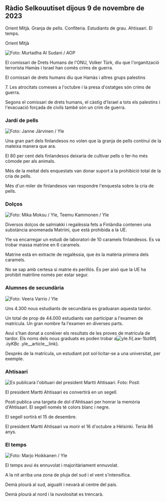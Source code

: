 ## Ràdio Selkouutiset dijous 9 de novembre de 2023

Orient Mitjà. Granja de pells. Confiteria. Estudiants de grau. Ahtisaari. El temps.

Orient Mitjà

![ Foto: Murtadha Al Sudani / AOP](https://images.cdn.yle.fi/image/upload/c_crop,h_3078,w_5472,x_0,y_570/ar_1.7777777777777777,c_fill,g_faces,w_d_1205,w_d_1200.0/q_auto:eco/f_auto/fl_lossy/v1699096585/39-11958306546279b91a3b)

El comissari de Drets Humans de l'ONU, Volker Türk, diu que l'organització terrorista Hamàs i Israel han comès crims de guerra.

El comissari de drets humans diu que Hamàs i altres grups palestins

7\. Les atrocitats comeses a l'octubre i la presa d'ostatges són crims de guerra.

Segons el comissari de drets humans, el càstig d'Israel a tots els palestins i l'evacuació forçada de civils també són un crim de guerra.

### Jardí de pells

![ Foto: Janne Järvinen / Yle](https://images.cdn.yle.fi/image/upload/c_crop,h_4024,w_7154,x_3,y_757/ar_1.7777777777777777,c_fill,g_faces,w_1205,w_1200.0/q_auto:eco/f_auto/fl_lossy/v1696520411/39-1181991651ed3e183fc7)

Una gran part dels finlandesos no volen que la granja de pells continuï de la mateixa manera que ara.

El 80 per cent dels finlandesos deixaria de cultivar pells o fer-ho més còmode per als animals.

Més de la meitat dels enquestats van donar suport a la prohibició total de la cria de pells.

Més d'un miler de finlandesos van respondre l'enquesta sobre la cria de pells.

### Dolços

![ Foto: Mika Moksu / Yle, Teemu Kammonen / Yle](https://images.cdn.yle.fi/image/upload/c_crop,h_1814,w_3217,x_0,y_0/ar_1.7777777777777777,c_fill,g6_faces,h_fill,g6_face,w_1200/dpr_1.0/q_auto:eco/f_auto/fl_lossy/v1699517933/39-1197951654c95aa03257)

Diversos dolços de salmiakki i regalèssia fets a Finlàndia contenen una substància anomenada Matriini, que està prohibida a la UE.

Yle va encarregar un estudi de laboratori de 10 caramels finlandesos. Es va trobar massa matrine en 6 caramels.

Matrine està en extracte de regalèssia, que és la matèria primera dels caramels.

No se sap amb certesa si matrie és perillós. És per això que la UE ha prohibit matriline només per estar segur.

### Alumnes de secundària

![ Foto: Veera Varrio / Yle](https://images.cdn.yle.fi/image/upload/c_crop,h_1080,w_1919,x_0,y_0/ar_1.7777777777777777,c_fill,g_faces,h_675./d_r1200.0/q_auto:eco/f_auto/fl_lossy/v1699354150/39-11968216549e8120dbd8)

Uns 4.300 nous estudiants de secundària es graduaran aquesta tardor.

Un total de prop de 44.000 estudiants van participar a l'examen de matrícula. Un gran nombre fa l'examen en diverses parts.

Avui s'han donat a conèixer els resultats de les proves de matrícula de tardor. Els noms dels nous graduats es poden trobar a![yle.fi](https://yle.fi/a/74-20057938){.aw-1bz6tfj .iiyKBc .yle__article__link}.

Després de la matrícula, un estudiant pot sol·licitar-se a una universitat, per exemple.

### Ahtisaari

![Es publicarà l'obituari del president Martti Ahtisaari. Foto: Posti](https://images.cdn.yle.fi/image/upload/c_crop,h_839,w_1497,x_0,y_0/ar_1.7777777777777777,c_fill,g_faces,h_675,w_1200/dpr_1.0/dpr_1.0/dpr_/f_auto/fl_lossy/v1699530416/39-1198123654cc6189c3ab)

El president Martti Ahtisaari es convertirà en un segell.

Posti publica una targeta de dol d'Ahtisaari per honrar la memòria d'Ahtisaari. El segell només té colors blanc i negre.

El segell sortirà el 15 de desembre.

El president Martti Ahtisaari va morir el 16 d'octubre a Hèlsinki. Tenia 86 anys.

### El temps

![ Foto: Marjo Hoikkanen / Yle](https://images.cdn.yle.fi/image/upload/c_crop,h_1080,w_1919,x_0,y_0/ar_1.7777777777777777,c_fill,g_faces,h_670.wd_r_1270.0/q_auto:eco/f_auto/fl_lossy/v1699507570/39-1197896654c6d10b133e)

El temps avui és ennuvolat i majoritàriament ennuvolat.

A la nit arriba una zona de pluja del sud i el vent s'intensifica.

Demà plourà al sud, aigualit i nevarà al centre del país.

Demà plourà al nord i la nuvolositat es trencarà.